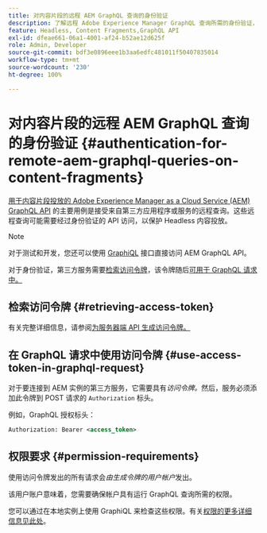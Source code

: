 ```yaml
---
title: 对内容片段的远程 AEM GraphQL 查询的身份验证
description: 了解远程 Adobe Experience Manager GraphQL 查询所需的身份验证，用于保护您的 Headless 内容投放。
feature: Headless, Content Fragments,GraphQL API
exl-id: dfeae661-06a1-4001-af24-b52ae12d625f
role: Admin, Developer
source-git-commit: bdf3e0896eee1b3aa6edfc481011f50407835014
workflow-type: tm+mt
source-wordcount: '230'
ht-degree: 100%

---
```


# 对内容片段的远程 AEM GraphQL 查询的身份验证 {#authentication-for-remote-aem-graphql-queries-on-content-fragments}

[用于内容片段投放的 Adobe Experience Manager as a Cloud Service (AEM) GraphQL API](/help/headless/graphql-api/content-fragments.md) 的主要用例是接受来自第三方应用程序或服务的远程查询。这些远程查询可能需要经过身份验证的 API 访问，以保护 Headless 内容投放。

>[!NOTE]
>
>对于测试和开发，您还可以使用 [GraphiQL](/help/headless/graphql-api/graphiql-ide.md) 接口直接访问 AEM GraphQL API。

对于身份验证，第三方服务需要[检索访问令牌](#retrieving-access-token)，该令牌随后[可用于 GraphQL 请求中。](#use-access-token-in-graphql-request)

## 检索访问令牌 {#retrieving-access-token}

有关完整详细信息，请参阅[为服务器端 API 生成访问令牌。](/help/implementing/developing/introduction/generating-access-tokens-for-server-side-apis.md)

## 在 GraphQL 请求中使用访问令牌 {#use-access-token-in-graphql-request}

对于要连接到 AEM 实例的第三方服务，它需要具有&#x200B;*访问令牌。*&#x200B;然后，服务必须添加此令牌到 POST 请求的 `Authorization` 标头。

例如，GraphQL 授权标头：

```xml
Authorization: Bearer <access_token>
```

## 权限要求 {#permission-requirements}

使用访问令牌发出的所有请求会&#x200B;*由生成令牌的用户帐户*&#x200B;发出。

该用户账户意味着，您需要确保帐户具有运行 GraphQL 查询所需的权限。

您可以通过在本地实例上使用 GraphiQL 来检查这些权限。有关[权限的更多详细信息见此处](/help/headless/security/permissions.md)。
